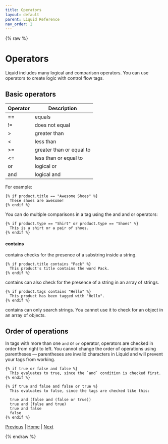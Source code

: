 ```yaml
---
title: Operators
layout: default
parent: Liquid Reference
nav_order: 2
---
```

{% raw %}
# Operators
Liquid includes many logical and comparison operators. You can use operators to create logic with control flow tags.

## Basic operators

| Operator | Description |
| -- | -- |
| == | 	equals |
| != |	does not equal | 
| > | greater than |
|< | less than |
|>= | greater than or equal to |
|<= | less than or equal to |
|or | logical or |
|and | logical and |

For example:

```liquid
{% if product.title == "Awesome Shoes" %}
  These shoes are awesome!
{% endif %}
```

You can do multiple comparisons in a tag using the and and or operators:

```liquid
{% if product.type == "Shirt" or product.type == "Shoes" %}
  This is a shirt or a pair of shoes.
{% endif %}
```

#### contains

contains checks for the presence of a substring inside a string.

```liquid
{% if product.title contains "Pack" %}
  This product's title contains the word Pack.
{% endif %}
```
contains can also check for the presence of a string in an array of strings.

```liquid
{% if product.tags contains "Hello" %}
  This product has been tagged with "Hello".
{% endif %}
```
contains can only search strings. You cannot use it to check for an object in an array of objects.

## Order of operations
In tags with more than one ```and``` or ```or``` operator, operators are checked in order from right to left. You cannot change the order of operations using parentheses — parentheses are invalid characters in Liquid and will prevent your tags from working.

```liquid
{% if true or false and false %}
  This evaluates to true, since the `and` condition is checked first.
{% endif %}
```

```liquid
{% if true and false and false or true %}
  This evaluates to false, since the tags are checked like this:

  true and (false and (false or true))
  true and (false and true)
  true and false
  false
{% endif %}
```

[Previous](introduction.html) | [Home](README.html) | [Next](filters.html)

{% endraw %}